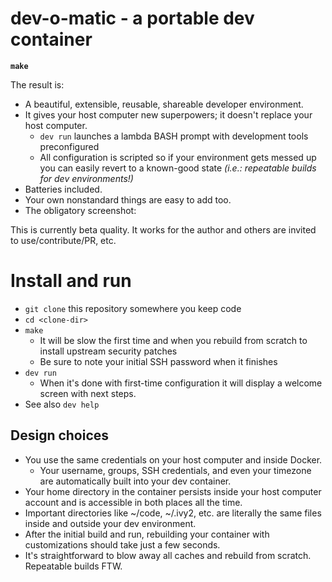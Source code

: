 # dev-o-matic - a portable dev container

**`make`**

The result is:

* A beautiful, extensible, reusable, shareable developer environment.
* It gives your host computer new superpowers; it doesn't replace your host computer.
    * `dev run` launches a lambda BASH prompt with development tools preconfigured
    * All configuration is scripted so if your environment gets messed up you can easily revert to a known-good state *(i.e.: repeatable builds for dev environments!)*
* Batteries included.
* Your own nonstandard things are easy to add too.
* The obligatory screenshot:

This is currently beta quality. It works for the author and others are invited to use/contribute/PR, etc.

# Install and run

* `git clone` this repository somewhere you keep code
* `cd <clone-dir>`
* `make`
    * It will be slow the first time and when you rebuild from scratch to install upstream security patches
    * Be sure to note your initial SSH password when it finishes
* `dev run`
    * When it's done with first-time configuration it will display a welcome screen with next steps.
* See also `dev help`

## Design choices

* You use the same credentials on your host computer and inside Docker.
    * Your username, groups, SSH credentials, and even your timezone are automatically built into your dev container.
* Your home directory in the container persists inside your host computer account and is accessible in both places all the time.
* Important directories like \~/code, \~/.ivy2, etc. are literally the same files inside and outside your dev environment.
* After the initial build and run, rebuilding your container with customizations should take just a few seconds.
* It's straightforward to blow away all caches and rebuild from scratch. Repeatable builds FTW.
